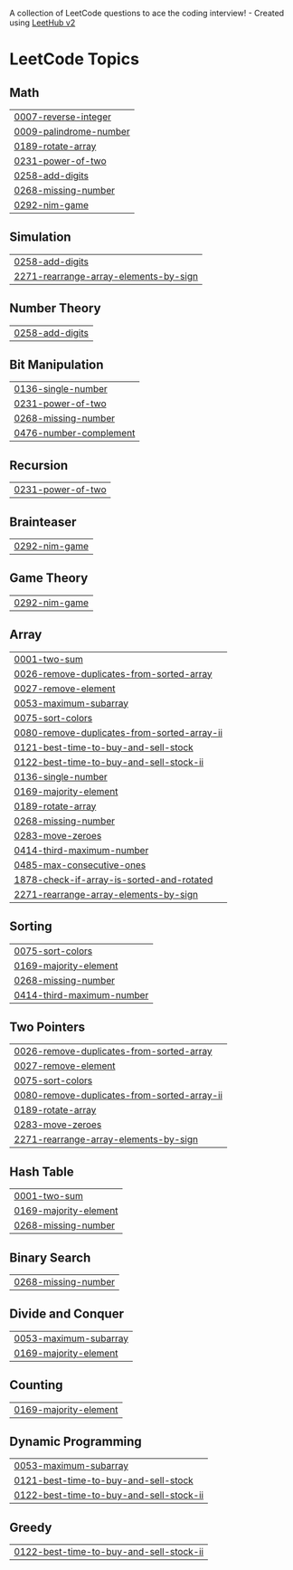 A collection of LeetCode questions to ace the coding interview! - Created using [LeetHub v2](https://github.com/arunbhardwaj/LeetHub-2.0)
<!---LeetCode Topics Start-->
# LeetCode Topics
## Math
|  |
| ------- |
| [0007-reverse-integer](https://github.com/ashutoshpandey18/DSA-daily/tree/master/0007-reverse-integer) |
| [0009-palindrome-number](https://github.com/ashutoshpandey18/DSA-daily/tree/master/0009-palindrome-number) |
| [0189-rotate-array](https://github.com/ashutoshpandey18/DSA-daily/tree/master/0189-rotate-array) |
| [0231-power-of-two](https://github.com/ashutoshpandey18/DSA-daily/tree/master/0231-power-of-two) |
| [0258-add-digits](https://github.com/ashutoshpandey18/DSA-daily/tree/master/0258-add-digits) |
| [0268-missing-number](https://github.com/ashutoshpandey18/DSA-daily/tree/master/0268-missing-number) |
| [0292-nim-game](https://github.com/ashutoshpandey18/DSA-daily/tree/master/0292-nim-game) |
## Simulation
|  |
| ------- |
| [0258-add-digits](https://github.com/ashutoshpandey18/DSA-daily/tree/master/0258-add-digits) |
| [2271-rearrange-array-elements-by-sign](https://github.com/ashutoshpandey18/DSA-daily/tree/master/2271-rearrange-array-elements-by-sign) |
## Number Theory
|  |
| ------- |
| [0258-add-digits](https://github.com/ashutoshpandey18/DSA-daily/tree/master/0258-add-digits) |
## Bit Manipulation
|  |
| ------- |
| [0136-single-number](https://github.com/ashutoshpandey18/DSA-daily/tree/master/0136-single-number) |
| [0231-power-of-two](https://github.com/ashutoshpandey18/DSA-daily/tree/master/0231-power-of-two) |
| [0268-missing-number](https://github.com/ashutoshpandey18/DSA-daily/tree/master/0268-missing-number) |
| [0476-number-complement](https://github.com/ashutoshpandey18/DSA-daily/tree/master/0476-number-complement) |
## Recursion
|  |
| ------- |
| [0231-power-of-two](https://github.com/ashutoshpandey18/DSA-daily/tree/master/0231-power-of-two) |
## Brainteaser
|  |
| ------- |
| [0292-nim-game](https://github.com/ashutoshpandey18/DSA-daily/tree/master/0292-nim-game) |
## Game Theory
|  |
| ------- |
| [0292-nim-game](https://github.com/ashutoshpandey18/DSA-daily/tree/master/0292-nim-game) |
## Array
|  |
| ------- |
| [0001-two-sum](https://github.com/ashutoshpandey18/DSA-daily/tree/master/0001-two-sum) |
| [0026-remove-duplicates-from-sorted-array](https://github.com/ashutoshpandey18/DSA-daily/tree/master/0026-remove-duplicates-from-sorted-array) |
| [0027-remove-element](https://github.com/ashutoshpandey18/DSA-daily/tree/master/0027-remove-element) |
| [0053-maximum-subarray](https://github.com/ashutoshpandey18/DSA-daily/tree/master/0053-maximum-subarray) |
| [0075-sort-colors](https://github.com/ashutoshpandey18/DSA-daily/tree/master/0075-sort-colors) |
| [0080-remove-duplicates-from-sorted-array-ii](https://github.com/ashutoshpandey18/DSA-daily/tree/master/0080-remove-duplicates-from-sorted-array-ii) |
| [0121-best-time-to-buy-and-sell-stock](https://github.com/ashutoshpandey18/DSA-daily/tree/master/0121-best-time-to-buy-and-sell-stock) |
| [0122-best-time-to-buy-and-sell-stock-ii](https://github.com/ashutoshpandey18/DSA-daily/tree/master/0122-best-time-to-buy-and-sell-stock-ii) |
| [0136-single-number](https://github.com/ashutoshpandey18/DSA-daily/tree/master/0136-single-number) |
| [0169-majority-element](https://github.com/ashutoshpandey18/DSA-daily/tree/master/0169-majority-element) |
| [0189-rotate-array](https://github.com/ashutoshpandey18/DSA-daily/tree/master/0189-rotate-array) |
| [0268-missing-number](https://github.com/ashutoshpandey18/DSA-daily/tree/master/0268-missing-number) |
| [0283-move-zeroes](https://github.com/ashutoshpandey18/DSA-daily/tree/master/0283-move-zeroes) |
| [0414-third-maximum-number](https://github.com/ashutoshpandey18/DSA-daily/tree/master/0414-third-maximum-number) |
| [0485-max-consecutive-ones](https://github.com/ashutoshpandey18/DSA-daily/tree/master/0485-max-consecutive-ones) |
| [1878-check-if-array-is-sorted-and-rotated](https://github.com/ashutoshpandey18/DSA-daily/tree/master/1878-check-if-array-is-sorted-and-rotated) |
| [2271-rearrange-array-elements-by-sign](https://github.com/ashutoshpandey18/DSA-daily/tree/master/2271-rearrange-array-elements-by-sign) |
## Sorting
|  |
| ------- |
| [0075-sort-colors](https://github.com/ashutoshpandey18/DSA-daily/tree/master/0075-sort-colors) |
| [0169-majority-element](https://github.com/ashutoshpandey18/DSA-daily/tree/master/0169-majority-element) |
| [0268-missing-number](https://github.com/ashutoshpandey18/DSA-daily/tree/master/0268-missing-number) |
| [0414-third-maximum-number](https://github.com/ashutoshpandey18/DSA-daily/tree/master/0414-third-maximum-number) |
## Two Pointers
|  |
| ------- |
| [0026-remove-duplicates-from-sorted-array](https://github.com/ashutoshpandey18/DSA-daily/tree/master/0026-remove-duplicates-from-sorted-array) |
| [0027-remove-element](https://github.com/ashutoshpandey18/DSA-daily/tree/master/0027-remove-element) |
| [0075-sort-colors](https://github.com/ashutoshpandey18/DSA-daily/tree/master/0075-sort-colors) |
| [0080-remove-duplicates-from-sorted-array-ii](https://github.com/ashutoshpandey18/DSA-daily/tree/master/0080-remove-duplicates-from-sorted-array-ii) |
| [0189-rotate-array](https://github.com/ashutoshpandey18/DSA-daily/tree/master/0189-rotate-array) |
| [0283-move-zeroes](https://github.com/ashutoshpandey18/DSA-daily/tree/master/0283-move-zeroes) |
| [2271-rearrange-array-elements-by-sign](https://github.com/ashutoshpandey18/DSA-daily/tree/master/2271-rearrange-array-elements-by-sign) |
## Hash Table
|  |
| ------- |
| [0001-two-sum](https://github.com/ashutoshpandey18/DSA-daily/tree/master/0001-two-sum) |
| [0169-majority-element](https://github.com/ashutoshpandey18/DSA-daily/tree/master/0169-majority-element) |
| [0268-missing-number](https://github.com/ashutoshpandey18/DSA-daily/tree/master/0268-missing-number) |
## Binary Search
|  |
| ------- |
| [0268-missing-number](https://github.com/ashutoshpandey18/DSA-daily/tree/master/0268-missing-number) |
## Divide and Conquer
|  |
| ------- |
| [0053-maximum-subarray](https://github.com/ashutoshpandey18/DSA-daily/tree/master/0053-maximum-subarray) |
| [0169-majority-element](https://github.com/ashutoshpandey18/DSA-daily/tree/master/0169-majority-element) |
## Counting
|  |
| ------- |
| [0169-majority-element](https://github.com/ashutoshpandey18/DSA-daily/tree/master/0169-majority-element) |
## Dynamic Programming
|  |
| ------- |
| [0053-maximum-subarray](https://github.com/ashutoshpandey18/DSA-daily/tree/master/0053-maximum-subarray) |
| [0121-best-time-to-buy-and-sell-stock](https://github.com/ashutoshpandey18/DSA-daily/tree/master/0121-best-time-to-buy-and-sell-stock) |
| [0122-best-time-to-buy-and-sell-stock-ii](https://github.com/ashutoshpandey18/DSA-daily/tree/master/0122-best-time-to-buy-and-sell-stock-ii) |
## Greedy
|  |
| ------- |
| [0122-best-time-to-buy-and-sell-stock-ii](https://github.com/ashutoshpandey18/DSA-daily/tree/master/0122-best-time-to-buy-and-sell-stock-ii) |
<!---LeetCode Topics End-->